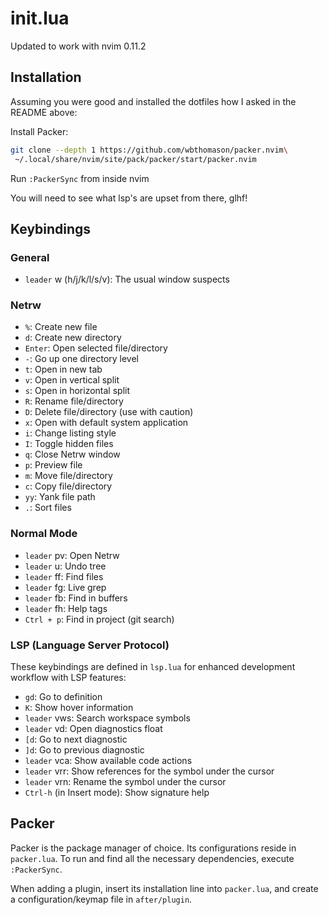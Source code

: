 # init.lua

Updated to work with nvim 0.11.2

## Installation

Assuming you were good and installed the dotfiles how I asked in the README above:

Install Packer:

```bash
git clone --depth 1 https://github.com/wbthomason/packer.nvim\
 ~/.local/share/nvim/site/pack/packer/start/packer.nvim
```

Run `:PackerSync` from inside nvim

You will need to see what lsp's are upset from there, glhf!

## Keybindings

### General

- `leader` w (h/j/k/l/s/v): The usual window suspects

### Netrw

- `%`: Create new file
- `d`: Create new directory
- `Enter`: Open selected file/directory
- `-`: Go up one directory level
- `t`: Open in new tab
- `v`: Open in vertical split
- `s`: Open in horizontal split
- `R`: Rename file/directory
- `D`: Delete file/directory (use with caution)
- `x`: Open with default system application
- `i`: Change listing style
- `I`: Toggle hidden files
- `q`: Close Netrw window
- `p`: Preview file
- `m`: Move file/directory
- `c`: Copy file/directory
- `yy`: Yank file path
- `.`: Sort files

### Normal Mode

- `leader` pv: Open Netrw
- `leader` u: Undo tree
- `leader` ff: Find files
- `leader` fg: Live grep
- `leader` fb: Find in buffers
- `leader` fh: Help tags
- `Ctrl + p`: Find in project (git search)

### LSP (Language Server Protocol)

These keybindings are defined in `lsp.lua` for enhanced development workflow with LSP features:

- `gd`: Go to definition
- `K`: Show hover information
- `leader` vws: Search workspace symbols
- `leader` vd: Open diagnostics float
- `[d`: Go to next diagnostic
- `]d`: Go to previous diagnostic
- `leader` vca: Show available code actions
- `leader` vrr: Show references for the symbol under the cursor
- `leader` vrn: Rename the symbol under the cursor
- `Ctrl-h` (in Insert mode): Show signature help

## Packer

Packer is the package manager of choice. Its configurations reside in `packer.lua`. To run and find all the necessary dependencies, execute `:PackerSync`.

When adding a plugin, insert its installation line into `packer.lua`, and create a configuration/keymap file in `after/plugin`.

